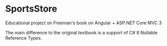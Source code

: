 # SportsStore
Educational project on Freeman's book on Angular + ASP.NET Core MVC 3

The main difference to the original textbook is a support of C# 8 Nullable Reference Types.